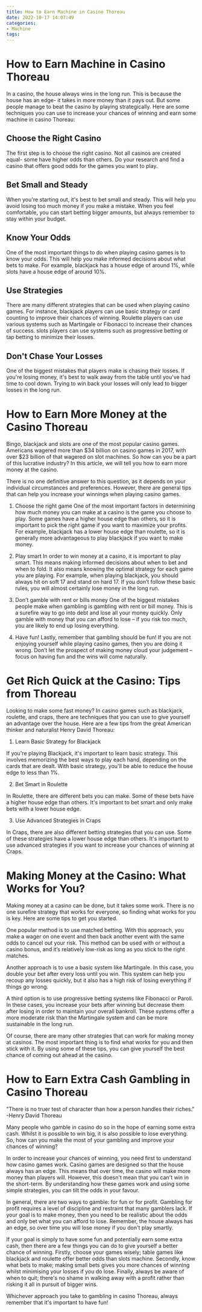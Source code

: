 ```yaml
---
title: How to Earn Machine in Casino Thoreau
date: 2022-10-17 14:07:49
categories:
- Machine
tags:
---
```



#  How to Earn Machine in Casino Thoreau

In a casino, the house always wins in the long run. This is because the house has an edge- it takes in more money than it pays out. But some people manage to beat the casino by playing strategically. Here are some techniques you can use to increase your chances of winning and earn some machine in casino Thoreau:

 ## Choose the Right Casino

The first step is to choose the right casino. Not all casinos are created equal- some have higher odds than others. Do your research and find a casino that offers good odds for the games you want to play.

## Bet Small and Steady

When you're starting out, it's best to bet small and steady. This will help you avoid losing too much money if you make a mistake. When you feel comfortable, you can start betting bigger amounts, but always remember to stay within your budget.

## Know Your Odds

One of the most important things to do when playing casino games is to know your odds. This will help you make informed decisions about what bets to make. For example, blackjack has a house edge of around 1%, while slots have a house edge of around 10%.

## Use Strategies

There are many different strategies that can be used when playing casino games. For instance, blackjack players can use basic strategy or card counting to improve their chances of winning. Roulette players can use various systems such as Martingale or Fibonacci to increase their chances of success. slots players can use systems such as progressive betting or tap betting to minimize their losses.

## Don't Chase Your Losses

One of the biggest mistakes that players make is chasing their losses. If you're losing money, it's best to walk away from the table until you've had time to cool down. Trying to win back your losses will only lead to bigger losses in the long run.

#  How to Earn More Money at the Casino Thoreau
Bingo, blackjack and slots are one of the most popular casino games. Americans wagered more than $34 billion on casino games in 2017, with over $23 billion of that wagered on slot machines. So how can you be a part of this lucrative industry? In this article, we will tell you how to earn more money at the casino.

There is no one definitive answer to this question, as it depends on your individual circumstances and preferences. However, there are general tips that can help you increase your winnings when playing casino games.

1) Choose the right game
One of the most important factors in determining how much money you can make at a casino is the game you choose to play. Some games have a higher house edge than others, so it is important to pick the right game if you want to maximize your profits. For example, blackjack has a lower house edge than roulette, so it is generally more advantageous to play blackjack if you want to make money.

2) Play smart
In order to win money at a casino, it is important to play smart. This means making informed decisions about when to bet and when to fold. It also means knowing the optimal strategy for each game you are playing. For example, when playing blackjack, you should always hit on soft 17 and stand on hard 17. If you don’t follow these basic rules, you will almost certainly lose money in the long run.

3) Don’t gamble with rent or bills money
One of the biggest mistakes people make when gambling is gambling with rent or bill money. This is a surefire way to go into debt and lose all your money quickly. Only gamble with money that you can afford to lose – if you risk too much, you are likely to end up losing everything.

4) Have fun!
Lastly, remember that gambling should be fun! If you are not enjoying yourself while playing casino games, then you are doing it wrong. Don’t let the prospect of making money cloud your judgement – focus on having fun and the wins will come naturally.

#  Get Rich Quick at the Casino: Tips from Thoreau

Looking to make some fast money? In casino games such as blackjack, roulette, and craps, there are techniques that you can use to give yourself an advantage over the house. Here are a few tips from the great American thinker and naturalist Henry David Thoreau:

1. Learn Basic Strategy for Blackjack

If you're playing Blackjack, it's important to learn basic strategy. This involves memorizing the best ways to play each hand, depending on the cards that are dealt. With basic strategy, you'll be able to reduce the house edge to less than 1%.

2. Bet Smart in Roulette

In Roulette, there are different bets you can make. Some of these bets have a higher house edge than others. It's important to bet smart and only make bets with a lower house edge.

3. Use Advanced Strategies in Craps

In Craps, there are also different betting strategies that you can use. Some of these strategies have a lower house edge than others. It's important to use advanced strategies if you want to increase your chances of winning at Craps.

#  Making Money at the Casino: What Works for You?

Making money at a casino can be done, but it takes some work. There is no one surefire strategy that works for everyone, so finding what works for you is key. Here are some tips to get you started.

One popular method is to use matched betting. With this approach, you make a wager on one event and then back another event with the same odds to cancel out your risk. This method can be used with or without a casino bonus, and it’s relatively low-risk as long as you stick to the right matches.

Another approach is to use a basic system like Martingale. In this case, you double your bet after every loss until you win. This system can help you recoup any losses quickly, but it also has a high risk of losing everything if things go wrong.

A third option is to use progressive betting systems like Fibonacci or Paroli. In these cases, you increase your bets after winning but decrease them after losing in order to maintain your overall bankroll. These systems offer a more moderate risk than the Martingale system and can be more sustainable in the long run.

Of course, there are many other strategies that can work for making money at casinos. The most important thing is to find what works for you and then stick with it. By using some of these tips, you can give yourself the best chance of coming out ahead at the casino.

#  How to Earn Extra Cash Gambling in Casino Thoreau

"There is no truer test of character than how a person handles their riches." -Henry David Thoreau

Many people who gamble in casino do so in the hope of earning some extra cash. Whilst it is possible to win big, it is also possible to lose everything. So, how can you make the most of your gambling and improve your chances of winning?

In order to increase your chances of winning, you need first to understand how casino games work. Casino games are designed so that the house always has an edge. This means that over time, the casino will make more money than players will. However, this doesn't mean that you can't win in the short-term. By understanding how these games work and using some simple strategies, you can tilt the odds in your favour.

In general, there are two ways to gamble: for fun or for profit. Gambling for profit requires a level of discipline and restraint that many gamblers lack. If your goal is to make money, then you need to be realistic about the odds and only bet what you can afford to lose. Remember, the house always has an edge, so over time you will lose money if you don't play smartly.

If your goal is simply to have some fun and potentially earn some extra cash, then there are a few things you can do to give yourself a better chance of winning. Firstly, choose your games wisely; table games like blackjack and roulette offer better odds than slots machine. Secondly, know what bets to make; making small bets gives you more chances of winning whilst minimising your losses if you do lose. Finally, always be aware of when to quit; there's no shame in walking away with a profit rather than risking it all in pursuit of bigger wins.

Whichever approach you take to gambling in casino Thoreau, always remember that it's important to have fun!
